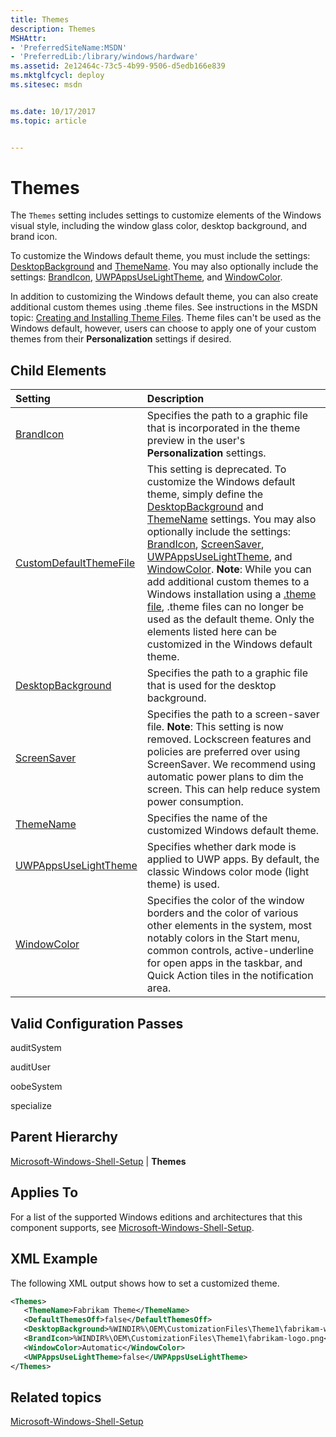 ```yaml
---
title: Themes
description: Themes
MSHAttr:
- 'PreferredSiteName:MSDN'
- 'PreferredLib:/library/windows/hardware'
ms.assetid: 2e12464c-73c5-4b99-9506-d5edb166e839
ms.mktglfcycl: deploy
ms.sitesec: msdn


ms.date: 10/17/2017
ms.topic: article


---
```

# Themes

The `Themes` setting includes settings to customize elements of the Windows visual style, including the window glass color, desktop background, and brand icon.

To customize the Windows default theme, you must include the settings: [DesktopBackground](microsoft-windows-shell-setup-themes-desktopbackground.md) and [ThemeName](microsoft-windows-shell-setup-themes-themename.md). You may also optionally include the settings: [BrandIcon](microsoft-windows-shell-setup-themes-brandicon.md), [UWPAppsUseLightTheme](microsoft-windows-shell-setup-themes-uwpappsuselighttheme.md), and [WindowColor](microsoft-windows-shell-setup-themes-windowcolor.md).

In addition to customizing the Windows default theme, you can also create additional custom themes using .theme files. See instructions in the MSDN topic: [Creating and Installing Theme Files](http://go.microsoft.com/fwlink/?LinkId=141343). Theme files can't be used as the Windows default, however, users can choose to apply one of your custom themes from their **Personalization** settings if desired.

## Child Elements

| Setting                 | Description                                                                           |
|:------------------------|:--------------------------------------------------------------------------------------|
| [BrandIcon](microsoft-windows-shell-setup-themes-brandicon.md) | Specifies the path to a graphic file that is incorporated in the theme preview in the user's <strong>Personalization</strong> settings. |
| [CustomDefaultThemeFile](microsoft-windows-shell-setup-themes-customdefaultthemefile.md) | This setting is deprecated. To customize the Windows default theme, simply define the [DesktopBackground](microsoft-windows-shell-setup-themes-desktopbackground.md) and [ThemeName](microsoft-windows-shell-setup-themes-themename.md) settings. You may also optionally include the settings: [BrandIcon](microsoft-windows-shell-setup-themes-brandicon.md), [ScreenSaver](microsoft-windows-shell-setup-themes-screensaver.md), [UWPAppsUseLightTheme](microsoft-windows-shell-setup-themes-uwpappsuselighttheme.md), and [WindowColor](microsoft-windows-shell-setup-themes-windowcolor.md). **Note**: While you can add additional custom themes to a Windows installation using a [.theme file](https://msdn.microsoft.com/en-us/library/bb773190(VS.85).aspx(d=robot)#boot), .theme files can no longer be used as the default theme. Only the elements listed here can be customized in the Windows default theme. |
| [DesktopBackground](microsoft-windows-shell-setup-themes-desktopbackground.md) | Specifies the path to a graphic file that is used for the desktop background. |
| [ScreenSaver](microsoft-windows-shell-setup-themes-screensaver.md) | Specifies the path to a screen-saver file. **Note**: This setting is now removed. Lockscreen features and policies are preferred over using ScreenSaver. We recommend using automatic power plans to dim the screen. This can help reduce system power consumption. |
| [ThemeName](microsoft-windows-shell-setup-themes-themename.md) | Specifies the name of the customized Windows default theme. |
| [UWPAppsUseLightTheme](microsoft-windows-shell-setup-themes-uwpappsuselighttheme.md) | Specifies whether dark mode is applied to UWP apps. By default, the classic Windows color mode (light theme) is used. |
| [WindowColor](microsoft-windows-shell-setup-themes-windowcolor.md) | Specifies the color of the window borders and the color of various other elements in the system, most notably colors in the Start menu, common controls, active-underline for open apps in the taskbar, and Quick Action tiles in the notification area. |

## Valid Configuration Passes

auditSystem

auditUser

oobeSystem

specialize

## Parent Hierarchy

[Microsoft-Windows-Shell-Setup](microsoft-windows-shell-setup.md) | **Themes**

## Applies To

For a list of the supported Windows editions and architectures that this component supports, see [Microsoft-Windows-Shell-Setup](microsoft-windows-shell-setup.md).

## XML Example

The following XML output shows how to set a customized theme.

```XML
<Themes>
   <ThemeName>Fabrikam Theme</ThemeName>
   <DefaultThemesOff>false</DefaultThemesOff>
   <DesktopBackground>%WINDIR%\OEM\CustomizationFiles\Theme1\fabrikam-wallpaper.jpg</DesktopBackground>
   <BrandIcon>%WINDIR%\OEM\CustomizationFiles\Theme1\fabrikam-logo.png</BrandIcon>
   <WindowColor>Automatic</WindowColor>
   <UWPAppsUseLightTheme>false</UWPAppsUseLightTheme>
</Themes>
```

## Related topics

[Microsoft-Windows-Shell-Setup](microsoft-windows-shell-setup.md)
